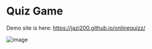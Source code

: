 # Quiz Game 
Demo site is here: https://jazi200.github.io/onlinequizz/


![image](https://user-images.githubusercontent.com/91075888/146344642-e59ca7fb-9b00-44dc-b6e4-d802f4fbeff2.png)
